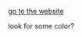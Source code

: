 <a href="https://nicoefava.github.io/search-bar.github.io/">go to the website</a>

look for some color?
